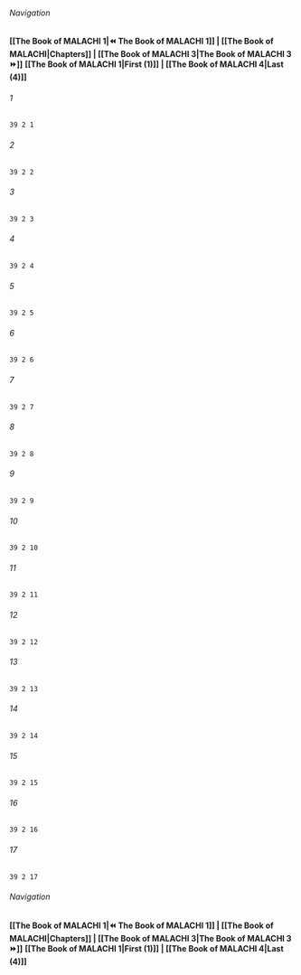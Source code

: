 
###### Navigation
**[[The Book of MALACHI 1|⏪ The Book of MALACHI 1]] | [[The Book of MALACHI|Chapters]] | [[The Book of MALACHI 3|The Book of MALACHI 3 ⏩]]**
**[[The Book of MALACHI 1|First (1)]] | [[The Book of MALACHI 4|Last (4)]]**

###### 1
``` verse
39 2 1 
```
###### 2
``` verse
39 2 2 
```
###### 3
``` verse
39 2 3 
```
###### 4
``` verse
39 2 4 
```
###### 5
``` verse
39 2 5 
```
###### 6
``` verse
39 2 6 
```
###### 7
``` verse
39 2 7 
```
###### 8
``` verse
39 2 8 
```
###### 9
``` verse
39 2 9 
```
###### 10
``` verse
39 2 10 
```
###### 11
``` verse
39 2 11 
```
###### 12
``` verse
39 2 12 
```
###### 13
``` verse
39 2 13 
```
###### 14
``` verse
39 2 14 
```
###### 15
``` verse
39 2 15 
```
###### 16
``` verse
39 2 16 
```
###### 17
``` verse
39 2 17 
```

###### Navigation
**[[The Book of MALACHI 1|⏪ The Book of MALACHI 1]] | [[The Book of MALACHI|Chapters]] | [[The Book of MALACHI 3|The Book of MALACHI 3 ⏩]]**
**[[The Book of MALACHI 1|First (1)]] | [[The Book of MALACHI 4|Last (4)]]**

